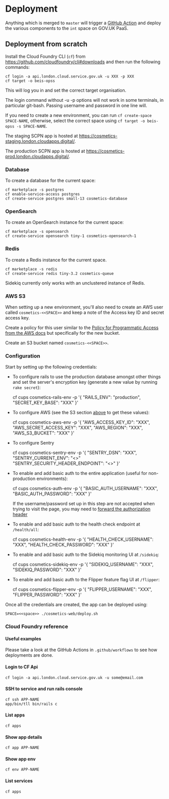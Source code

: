 # Deployment

Anything which is merged to `master` will trigger a [GitHub Action](https://github.com/OfficeForProductSafetyAndStandards/cosmetic-product-notifications/actions/workflows/deploy.yml)
and deploy the various components to the `int` space on GOV.UK PaaS.

## Deployment from scratch

Install the Cloud Foundry CLI (`cf`) from https://github.com/cloudfoundry/cli#downloads and then run the following commands:

```
cf login -a api.london.cloud.service.gov.uk -u XXX -p XXX
cf target -o beis-opss
```

This will log you in and set the correct target organisation.

The login command without -u -p options will not work in some terminals, in particular git-bash. Passing username and
password in one line will.

If you need to create a new environment, you can run `cf create-space SPACE-NAME`, otherwise,
select the correct space using `cf target -o beis-opss -s SPACE-NAME`.

The staging SCPN app is hosted at https://cosmetics-staging.london.cloudapps.digital/.

The production SCPN app is hosted at https://cosmetics-prod.london.cloudapps.digital/.

### Database

To create a database for the current space:

```
cf marketplace -s postgres
cf enable-service-access postgres
cf create-service postgres small-13 cosmetics-database
```

### OpenSearch

To create an OpenSearch instance for the current space:

```
cf marketplace -s opensearch
cf create-service opensearch tiny-1 cosmetics-opensearch-1
```

### Redis

To create a Redis instance for the current space.

```
cf marketplace -s redis
cf create-service redis tiny-3.2 cosmetics-queue
```

Sidekiq currently only works with an unclustered instance of Redis.

### AWS S3

When setting up a new environment, you'll also need to create an AWS user called `cosmetics-<<SPACE>>` and
keep a note of the Access key ID and secret access key.

Create a policy for this user similar to the [Policy for Programmatic Access from the AWS docs](https://aws.amazon.com/blogs/security/writing-iam-policies-how-to-grant-access-to-an-amazon-s3-bucket/) but specifically for the new bucket.

Create an S3 bucket named `cosmetics-<<SPACE>>`.

### Configuration

Start by setting up the following credentials:

* To configure rails to use the production database amongst other things and set the server's encryption key (generate a new value by running `rake secret`):

    cf cups cosmetics-rails-env -p '{
        "RAILS_ENV": "production",
        "SECRET_KEY_BASE": "XXX"
    }'

* To configure AWS (see the S3 section [above](#s3) to get these values):

    cf cups cosmetics-aws-env -p '{
        "AWS_ACCESS_KEY_ID": "XXX",
        "AWS_SECRET_ACCESS_KEY": "XXX",
        "AWS_REGION": "XXX",
        "AWS_S3_BUCKET": "XXX"
    }'

* To configure Sentry

    cf cups cosmetics-sentry-env -p '{
        "SENTRY_DSN": "XXX",
        "SENTRY_CURRENT_ENV": "<<SPACE>>"
        "SENTRY_SECURITY_HEADER_ENDPOINT": "<<URL>>"
    }'

* To enable and add basic auth to the entire application (useful for non-production environments):

    cf cups cosmetics-auth-env -p '{
        "BASIC_AUTH_USERNAME": "XXX",
        "BASIC_AUTH_PASSWORD": "XXX"
    }'

    If the username/password set up in this step are not accepted when trying to visit the page, you may need to [forward the authorization header](https://docs.cloud.service.gov.uk/deploying_services/use_a_custom_domain/#forwarding-headers)

* To enable and add basic auth to the health check endpoint at `/health/all`:

    cf cups cosmetics-health-env -p '{
        "HEALTH_CHECK_USERNAME": "XXX",
        "HEALTH_CHECK_PASSWORD": "XXX"
    }'

* To enable and add basic auth to the Sidekiq monitoring UI at `/sidekiq`:

    cf cups cosmetics-sidekiq-env -p '{
        "SIDEKIQ_USERNAME": "XXX",
        "SIDEKIQ_PASSWORD": "XXX"
    }'

* To enable and add basic auth to the Flipper feature flag UI at `/flipper`:

    cf cups cosmetics-flipper-env -p '{
        "FLIPPER_USERNAME": "XXX",
        "FLIPPER_PASSWORD": "XXX"
    }'

Once all the credentials are created, the app can be deployed using:

    SPACE=<<space>> ./cosmetics-web/deploy.sh

### Cloud Foundry reference

#### Useful examples

Please take a look at the GitHub Actions in `.github/workflows` to see how deployments are done.

#### Login to CF Api

```
cf login -a api.london.cloud.service.gov.uk -u some@email.com
```

#### SSH to service and run rails console

```
cf ssh APP-NAME
app/bin/tll bin/rails c
```

#### List apps

```
cf apps
```

#### Show app details

```
cf app APP-NAME
```

#### Show app env

```
cf env APP-NAME
```

#### List services

```
cf apps
```
